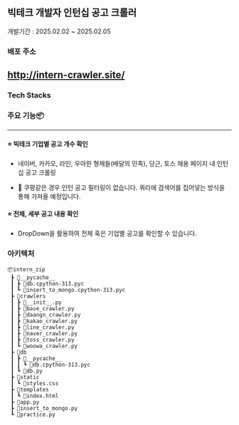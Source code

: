 ## 빅테크 개발자 인턴십 공고 크롤러

개발기간 : 2025.02.02 ~ 2025.02.05

### 배포 주소

## http://intern-crawler.site/

### Tech Stacks

### 주요 기능📦

---

#### ⭐️ 빅테크 기업별 공고 개수 확인

- 네이버, 카카오, 라인, 우아한 형제들(배달의 민족), 당근, 토스 채용 페이지 내 인턴십 공고 크롤링

- 🚨 쿠팡같은 경우 인턴 공고 필터링이 없습니다. 쿼리에 검색어를 집어넣는 방식을 통해 가져올 예정입니다.

#### ⭐️ 전체, 세부 공고 내용 확인

- DropDown을 활용하여 전체 혹은 기업별 공고를 확인할 수 있습니다.

### 아키텍처

<!-- 아키텍쳐 이미지 -->

```
📦intern_zip
 ┣ 📂__pycache__
 ┃ ┣ 📜db.cpython-313.pyc
 ┃ ┗ 📜insert_to_mongo.cpython-313.pyc
 ┣ 📂crawlers
 ┃ ┣ 📜__init__.py
 ┃ ┣ 📜base_crawler.py
 ┃ ┣ 📜daangn_crawler.py
 ┃ ┣ 📜kakao_crawler.py
 ┃ ┣ 📜line_crawler.py
 ┃ ┣ 📜naver_crawler.py
 ┃ ┣ 📜toss_crawler.py
 ┃ ┗ 📜woowa_crawler.py
 ┣ 📂db
 ┃ ┣ 📂__pycache__
 ┃ ┃ ┗ 📜db.cpython-313.pyc
 ┃ ┗ 📜db.py
 ┣ 📂static
 ┃ ┗ 📜styles.css
 ┣ 📂templates
 ┃ ┗ 📜index.html
 ┣ 📜app.py
 ┣ 📜insert_to_mongo.py
 ┗ 📜practice.py
```
